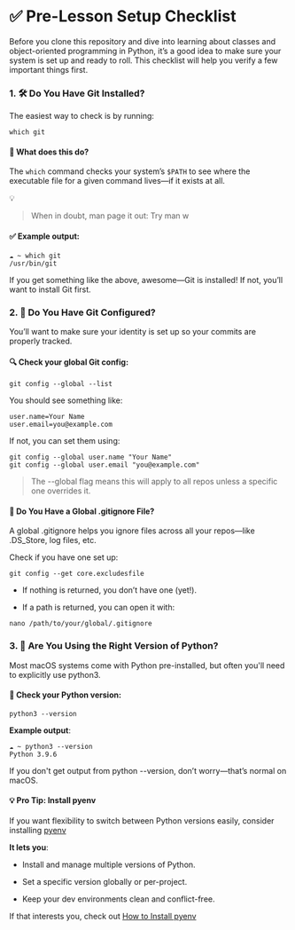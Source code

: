 # ✅ Pre-Lesson Setup Checklist
Before you clone this repository and dive into learning about classes and object-oriented programming in Python, 
it’s a good idea to make sure your system is set up and ready to roll. 
This checklist will help you verify a few important things first.

### 1. 🛠️ Do You Have Git Installed?
The easiest way to check is by running:

```
which git
```

#### 🧠 What does this do?
The `which` command checks your system’s `$PATH` to see where the executable file for a given command lives—if it exists at all.

💡 
>When in doubt, man page it out:
>Try man w

#### ✅ Example output:

```
☁ ~ which git
/usr/bin/git
```
If you get something like the above, awesome—Git is installed! If not, you’ll want to install Git first.

### 2. 🧾 Do You Have Git Configured?
You’ll want to make sure your identity is set up so your commits are properly tracked.

#### 🔍 Check your global Git config:

```
git config --global --list
```

You should see something like:

```
user.name=Your Name
user.email=you@example.com
```

If not, you can set them using:

```
git config --global user.name "Your Name"
git config --global user.email "you@example.com"
```
> The --global flag means this will apply to all repos unless a specific one overrides it.

#### 🧹 Do You Have a Global .gitignore File?
A global .gitignore helps you ignore files across all your repos—like .DS_Store, log files, etc.

Check if you have one set up:

```
git config --get core.excludesfile
```
- If nothing is returned, you don’t have one (yet!).

- If a path is returned, you can open it with:

```
nano /path/to/your/global/.gitignore
```

### 3. 🐍 Are You Using the Right Version of Python?
Most macOS systems come with Python pre-installed, but often you'll need to explicitly use python3.

#### 🧪 Check your Python version:
```
python3 --version
```
**Example output**:
```
☁ ~ python3 --version
Python 3.9.6
```
If you don't get output from python --version, don’t worry—that’s normal on macOS.

#### 💡 Pro Tip: Install pyenv
If you want flexibility to switch between Python versions easily, consider installing [pyenv](https://github.com/pyenv/pyenv)

**It lets you**:

- Install and manage multiple versions of Python.

- Set a specific version globally or per-project.

- Keep your dev environments clean and conflict-free.

If that interests you, check out [How to Install pyenv](how_to_install_pyenv.md)